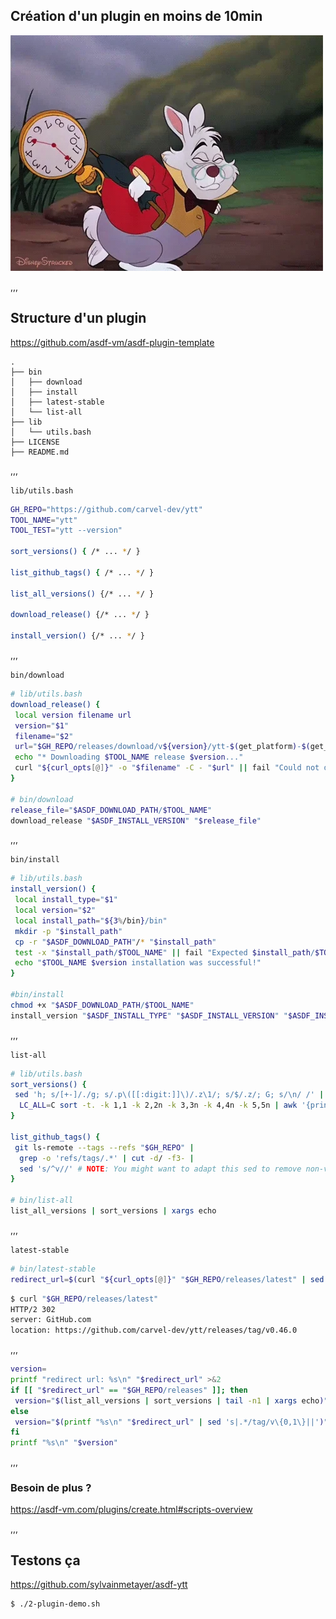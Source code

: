 ## Création d'un plugin en moins de 10min

<img src="assets/img/clock.webp" alt="Clock">

,,,

## Structure d'un plugin

<https://github.com/asdf-vm/asdf-plugin-template>

```shell
.
├── bin
│   ├── download
│   ├── install
│   ├── latest-stable
│   └── list-all
├── lib
│   └── utils.bash
├── LICENSE
├── README.md
```

,,,

`lib/utils.bash`

```bash []
GH_REPO="https://github.com/carvel-dev/ytt"
TOOL_NAME="ytt"
TOOL_TEST="ytt --version"

sort_versions() { /* ... */ }

list_github_tags() { /* ... */ }

list_all_versions() {/* ... */ }

download_release() {/* ... */ }

install_version() {/* ... */ }
```

,,,

`bin/download`

```bash [2-9|11-13]
# lib/utils.bash
download_release() {
 local version filename url
 version="$1"
 filename="$2"
 url="$GH_REPO/releases/download/v${version}/ytt-$(get_platform)-$(get_arch)"
 echo "* Downloading $TOOL_NAME release $version..."
 curl "${curl_opts[@]}" -o "$filename" -C - "$url" || fail "Could not download $url"
}

# bin/download
release_file="$ASDF_DOWNLOAD_PATH/$TOOL_NAME"
download_release "$ASDF_INSTALL_VERSION" "$release_file"
```

,,,

`bin/install`

```bash [7-10|13-14]
# lib/utils.bash
install_version() {
 local install_type="$1"
 local version="$2"
 local install_path="${3%/bin}/bin"
 mkdir -p "$install_path"
 cp -r "$ASDF_DOWNLOAD_PATH"/* "$install_path"
 test -x "$install_path/$TOOL_NAME" || fail "Expected $install_path/$TOOL_NAME to be executable."
 echo "$TOOL_NAME $version installation was successful!"
}

#bin/install
chmod +x "$ASDF_DOWNLOAD_PATH/$TOOL_NAME"
install_version "$ASDF_INSTALL_TYPE" "$ASDF_INSTALL_VERSION" "$ASDF_INSTALL_PATH"
```

,,,

`list-all`

```bash [3-4|8-10|14]
# lib/utils.bash
sort_versions() {
 sed 'h; s/[+-]/./g; s/.p\([[:digit:]]\)/.z\1/; s/$/.z/; G; s/\n/ /' |
  LC_ALL=C sort -t. -k 1,1 -k 2,2n -k 3,3n -k 4,4n -k 5,5n | awk '{print $2}'
}

list_github_tags() {
 git ls-remote --tags --refs "$GH_REPO" |
  grep -o 'refs/tags/.*' | cut -d/ -f3- |
  sed 's/^v//' # NOTE: You might want to adapt this sed to remove non-version strings from tags
}

# bin/list-all
list_all_versions | sort_versions | xargs echo
```

,,,

`latest-stable`

```bash []
# bin/latest-stable
redirect_url=$(curl "${curl_opts[@]}" "$GH_REPO/releases/latest" | sed -n -e "s|^location: *||p" | sed -n -e "s|\r||p")
```

```bash [4]
$ curl "$GH_REPO/releases/latest"
HTTP/2 302
server: GitHub.com
location: https://github.com/carvel-dev/ytt/releases/tag/v0.46.0
```

,,,

```bash [3-6]
version=
printf "redirect url: %s\n" "$redirect_url" >&2
if [[ "$redirect_url" == "$GH_REPO/releases" ]]; then
 version="$(list_all_versions | sort_versions | tail -n1 | xargs echo)"
else
 version="$(printf "%s\n" "$redirect_url" | sed 's|.*/tag/v\{0,1\}||')"
fi
printf "%s\n" "$version"
```

,,,

### Besoin de plus ?

<https://asdf-vm.com/plugins/create.html#scripts-overview>

,,,

## Testons ça

<https://github.com/sylvainmetayer/asdf-ytt>

```bash
$ ./2-plugin-demo.sh
```

